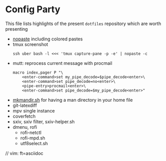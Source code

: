 # Config Party

This file lists highlights of the present `dotfiles` repository which are worth
presenting

  - [nopaste](utils/nopaste) including colored pastes
  - tmux screenshot
    ```
    ssh uber bash -l <<< 'tmux capture-pane -p -e' | nopaste -c
    ```
  - mutt:  reprocess current message with procmail
    ```
    macro index,pager P "\
        <enter-command>set my_pipe_decode=$pipe_decode<enter>\
        <enter-command>set pipe_decode=no<enter>\
        <pipe-entry>procmail<enter>\
        <enter-command>set pipe_decode=$my_pipe_decode<enter>"
    ```
  - [mkmandir.sh](mkmandir.sh) for having a man directory in your home file
  - git-latexdiff
  - mpv single instance
  - coverfetch
  - sxiv, sxiv filter, sxiv-helper.sh
  - dmenu, rofi
    * rofi-netctl
    * rofi-mpd.sh
    * utf8select.sh


// vim: ft=asciidoc
